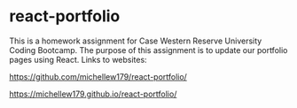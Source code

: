 # react-portfolio

This is a homework assignment for Case Western Reserve University Coding Bootcamp. The purpose of this assignment is to update our portfolio pages using React.
Links to websites:

https://github.com/michellew179/react-portfolio/

https://michellew179.github.io/react-portfolio/
